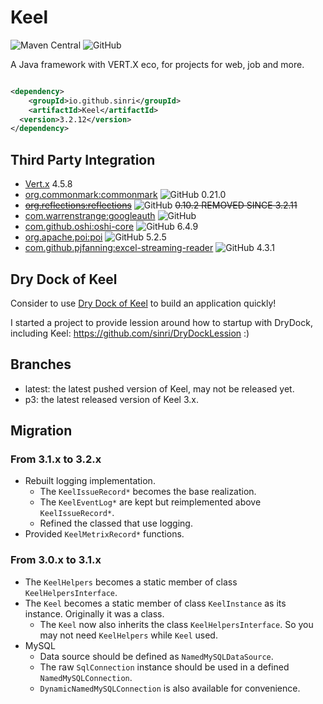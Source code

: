 # Keel

![Maven Central](https://img.shields.io/maven-central/v/io.github.sinri/Keel)
![GitHub](https://img.shields.io/github/license/sinri/Keel)

A Java framework with VERT.X eco, for projects for web, job and more.

```xml

<dependency>
    <groupId>io.github.sinri</groupId>
    <artifactId>Keel</artifactId>
  <version>3.2.12</version>
</dependency>
```

## Third Party Integration

* [Vert.x](https://vertx.io) 4.5.8
* [org.commonmark:commonmark](https://github.com/commonmark/commonmark-java) ![GitHub](https://img.shields.io/github/license/commonmark/commonmark-java)
  0.21.0
* [<del>org.reflections:reflections</del>](https://github.com/ronmamo/reflections) ![GitHub](https://img.shields.io/github/license/ronmamo/reflections)
  <del> 0.10.2 REMOVED SINCE 3.2.11 </del>
* [com.warrenstrange:googleauth](https://github.com/wstrange/GoogleAuth) ![GitHub](https://img.shields.io/github/license/wstrange/GoogleAuth)
* [com.github.oshi:oshi-core](https://github.com/oshi/oshi) ![GitHub](https://img.shields.io/github/license/oshi/oshi)
  6.4.9
* [org.apache.poi:poi](https://github.com/apache/poi) ![GitHub](https://img.shields.io/github/license/apache/poi)
  5.2.5
* [com.github.pjfanning:excel-streaming-reader](https://github.com/pjfanning/excel-streaming-reader) ![GitHub](https://img.shields.io/github/license/pjfanning/excel-streaming-reader)
  4.3.1

## Dry Dock of Keel

Consider to use [Dry Dock of Keel](https://github.com/sinri/DryDockOfKeel) to build an application quickly!

I started a project to provide lession around how to startup with DryDock, including
Keel: https://github.com/sinri/DryDockLession :)

## Branches

* latest: the latest pushed version of Keel, may not be released yet.
* p3: the latest released version of Keel 3.x.

## Migration

### From 3.1.x to 3.2.x

* Rebuilt logging implementation.
  * The `KeelIssueRecord*` becomes the base realization.
  * The `KeelEventLog*` are kept but reimplemented above `KeelIssueRecord*`.
  * Refined the classed that use logging.
* Provided `KeelMetrixRecord*` functions.

### From 3.0.x to 3.1.x

* The `KeelHelpers` becomes a static member of class `KeelHelpersInterface`.
* The `Keel` becomes a static member of class `KeelInstance` as its instance. Originally it was a class.
  * The `Keel` now also inherits the class `KeelHelpersInterface`. So you may not need `KeelHelpers` while `Keel`
    used.
* MySQL
  * Data source should be defined as `NamedMySQLDataSource`.
  * The raw `SqlConnection` instance should be used in a defined `NamedMySQLConnection`.
  * `DynamicNamedMySQLConnection` is also available for convenience.
